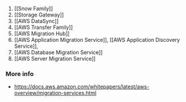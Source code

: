 1. [[Snow Family]]
2. [[Storage Gateway]]
3. [[AWS DataSync]]
4. [[AWS Transfer Family]]
5. [[AWS Migration Hub]]
6. [[AWS Application Migration Service]], [[AWS Application Discovery Service]],
7. [[AWS Database Migration Service]]
8. [[AWS Server Migration Service]]


### More info
* https://docs.aws.amazon.com/whitepapers/latest/aws-overview/migration-services.html